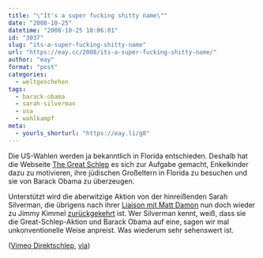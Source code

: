 ```yaml
---
title: "\"It's a super fucking shitty name\""
date: "2008-10-25"
datetime: "2008-10-25 18:06:01"
id: "3037"
slug: "its-a-super-fucking-shitty-name"
url: "https://eay.cc/2008/its-a-super-fucking-shitty-name/"
author: "eay"
format: "post"
categories:
  - weltgeschehen
tags:
  - barack-obama
  - sarah-silverman
  - usa
  - wahlkampf
meta:
  - yourls_shorturl: "https://eay.li/g8"
---
```


Die US-Wahlen werden ja bekanntlich in Florida entschieden. Deshalb hat die Webseite [The Great Schlep](http://www.thegreatschlep.com/) es sich zur Aufgabe gemacht, Enkelkinder dazu zu motivieren, ihre jüdischen Großeltern in Florida zu besuchen und sie von Barack Obama zu überzeugen.

Unterstützt wird die aberwitzige Aktion von der hinreißenden Sarah Silverman, die übrigens nach ihrer [Liaison mit Matt Damon](http://www.youtube.com/watch?v=WLG3S5WzHig) nun doch wieder zu Jimmy Kimmel [zurückgekehrt](http://www.people.com/people/article/0,,20231469,00.html) ist. Wer Silverman kennt, weiß, dass sie die Great-Schlep-Aktion und Barack Obama auf eine, sagen wir mal unkonventionelle Weise anpreist. Was wiederum sehr sehenswert ist.

  ([Vimeo Direktschlep](http://vimeo.com/1808434), [via](http://hinterding.com/index.php?show_posting=2223))
